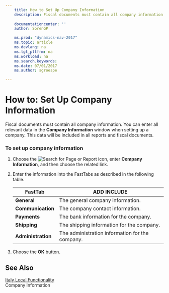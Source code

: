 ```yaml
---
    title: How to Set Up Company Information 
    description: Fiscal documents must contain all company information. You can enter all relevant data in the **Company Information** window when setting up a company. This data will be included in all reports and fiscal documents.
    
    documentationcenter: ''
    author: SorenGP

    ms.prod: "dynamics-nav-2017"
    ms.topic: article
    ms.devlang: na
    ms.tgt_pltfrm: na
    ms.workload: na
    ms.search.keywords:
    ms.date: 07/01/2017
    ms.author: sgroespe

---
```

# How to: Set Up Company Information
Fiscal documents must contain all company information. You can enter all relevant data in the **Company Information** window when setting up a company. This data will be included in all reports and fiscal documents.  
  
### To set up company information  
  
1.  Choose the ![Search for Page or Report](media/ui-search/search_small.png "Search for Page or Report icon") icon, enter **Company Information**, and then choose the related link.  
  
2.  Enter the information into the FastTabs as described in the following table.  
  
    |FastTab|ADD INCLUDE<!--[!INCLUDE[bp_tabledescription](../../includes/bp_tabledescription_md.md)]-->|  
    |-------------|---------------------------------------|  
    |**General**|The general company information.|  
    |**Communication**|The company contact information.|  
    |**Payments**|The bank information for the company.|  
    |**Shipping**|The shipping information for the company.|  
    |**Administration**|The administration information for the company.|  
  
3.  Choose the **OK** button.  
  
## See Also  
 [Italy Local Functionality](italy-local-functionality.md)   
 Company Information